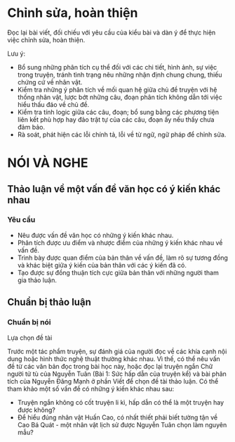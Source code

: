 # Chỉnh sửa, hoàn thiện

Đọc lại bài viết, đối chiếu với yêu cầu của kiểu bài và dàn ý để thực hiện việc chỉnh sửa, hoàn thiện.

Lưu ý:
- Bổ sung những phân tích cụ thể đối với các chi tiết, hình ảnh, sự việc trong truyện, tránh tình trạng nêu những nhận định chung chung, thiếu chứng cứ về nhân vật.
- Kiểm tra những ý phân tích về mối quan hệ giữa chủ đề truyện với hệ thống nhân vật, lược bớt những câu, đoạn phân tích không dẫn tới việc hiểu thấu đáo về chủ đề.
- Kiểm tra tính logic giữa các câu, đoạn; bổ sung bằng các phương tiện liên kết phù hợp hay đảo trật tự của các câu, đoạn ấy nếu thấy chưa đảm bảo.
- Rà soát, phát hiện các lỗi chính tả, lỗi về từ ngữ, ngữ pháp để chỉnh sửa.

# NÓI VÀ NGHE

## Thảo luận về một vấn đề văn học có ý kiến khác nhau

### Yêu cầu

- Nêu được vấn đề văn học có những ý kiến khác nhau.
- Phân tích được ưu điểm và nhược điểm của những ý kiến khác nhau về vấn đề.
- Trình bày được quan điểm của bản thân về vấn đề, làm rõ sự tương đồng và khác biệt giữa ý kiến của bản thân với các ý kiến đã có.
- Tạo được sự đồng thuận tích cực giữa bản thân với những người tham gia thảo luận.

## Chuẩn bị thảo luận

### Chuẩn bị nói

Lựa chọn đề tài

Trước một tác phẩm truyện, sự đánh giá của người đọc về các khía cạnh nội dung hoặc hình thức nghệ thuật thường khác nhau. Vì thế, có thể nêu vấn đề từ các văn bản đọc trong bài học này, hoặc đọc lại truyện ngắn Chữ người tử tù của Nguyễn Tuân (Bài 1: Sức hấp dẫn của truyện kể) và bài phân tích của Nguyễn Đăng Mạnh ở phần Viết để chọn đề tài thảo luận. Có thể tham khảo một số vấn đề có những ý kiến khác nhau sau:

- Truyện ngắn không có cốt truyện li kì, hấp dẫn có thể là một truyện hay được không?
- Để hiểu đúng nhân vật Huấn Cao, có nhất thiết phải biết tường tận về Cao Bá Quát - một nhân vật lịch sử được Nguyễn Tuân chọn làm nguyên mẫu?